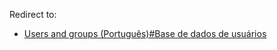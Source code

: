 Redirect to:

*   [Users and groups (Português)#Base de dados de usuários](/index.php/Users_and_groups_(Portugu%C3%AAs)#Base_de_dados_de_usu.C3.A1rios "Users and groups (Português)")